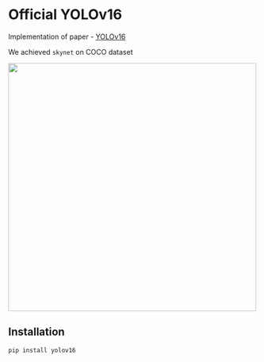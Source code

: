 # Official YOLOv16

Implementation of paper - [YOLOv16](https://www.youtube.com/watch?v=dQw4w9WgXcQ)

We achieved `skynet` on COCO dataset

<img width=500px src="docs/moon.png"/>

## Installation

```
pip install yolov16
```